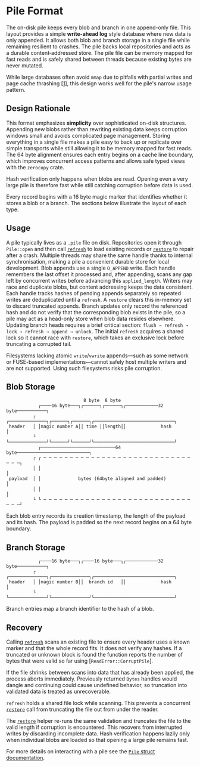 # Pile Format

The on-disk pile keeps every blob and branch in one append-only file. This layout provides a simple **write-ahead log** style database where new data is only appended. It allows both blob and branch storage in a single file while remaining resilient to crashes. The pile backs local repositories and acts as a durable content‑addressed store. The pile file can be memory mapped for fast reads and is safely shared between threads because existing bytes are never mutated.

While large databases often avoid `mmap` due to pitfalls with partial writes
and page cache thrashing [[1](https://db.cs.cmu.edu/mmap-cidr2022/)], this
design works well for the pile's narrow usage pattern.

## Design Rationale

This format emphasizes **simplicity** over sophisticated on-disk structures.
Appending new blobs rather than rewriting existing data keeps corruption
windows small and avoids complicated page management. Storing everything in a
single file makes a pile easy to back up or replicate over simple transports
while still allowing it to be memory mapped for fast reads. The 64&nbsp;byte
alignment ensures each entry begins on a cache line boundary, which improves
concurrent access patterns and allows safe typed views with the `zerocopy`
crate.

Hash verification only happens when blobs are read. Opening even a very large
pile is therefore fast while still catching corruption before data is used.

Every record begins with a 16&nbsp;byte magic marker that identifies whether it
stores a blob or a branch. The sections below illustrate the layout of each
type.

## Usage

A pile typically lives as a `.pile` file on disk. Repositories open it through
`Pile::open` and then call [`refresh`](../../src/repo/pile.rs) to load existing
records or [`restore`](../../src/repo/pile.rs) to repair after a crash. Multiple
threads may share the same handle thanks to internal synchronisation, making a
pile a convenient durable store for local development. Blob appends use a single
`O_APPEND` write. Each handle remembers the last offset it processed and, after
appending, scans any gap left by concurrent writes before advancing this
`applied_length`. Writers may race and duplicate blobs, but content addressing
keeps the data consistent. Each handle tracks hashes of pending appends
separately so repeated writes are deduplicated until a `refresh`. A `restore`
clears this in-memory set to discard truncated appends. Branch updates only record
the referenced hash and do not verify that the corresponding blob exists in the
pile, so a pile may act as a head-only store when blob data resides elsewhere.
Updating branch heads requires a brief critical
section: `flush → refresh → lock → refresh → append → unlock`. The initial
`refresh` acquires a shared lock so it cannot race with `restore`, which takes an
exclusive lock before truncating a corrupted tail.
 
Filesystems lacking atomic `write`/`vwrite` appends—such as some network or
FUSE-based implementations—cannot safely host multiple writers and are not
supported. Using such filesystems risks pile corruption.
## Blob Storage
```
                             8 byte  8 byte
            ┌────16 byte───┐┌──────┐┌──────┐┌────────────32 byte───────────┐
          ┌ ┌──────────────┐┌──────┐┌──────┐┌──────────────────────────────┐
 header   │ │magic number A││ time ││length││             hash             │
          └ └──────────────┘└──────┘└──────┘└──────────────────────────────┘
            ┌────────────────────────────64 byte───────────────────────────┐
          ┌ ┌ ─ ─ ─ ─ ─ ─ ─ ─ ─ ─ ─ ─ ─ ─ ─ ─ ─ ─ ─ ─ ─ ─ ─ ─ ─ ─ ─ ─ ─ ─ ─┐
          │ │                                                              │
 payload  │ │              bytes (64byte aligned and padded)               │
          │ │                                                              │
          └ └ ─ ─ ─ ─ ─ ─ ─ ─ ─ ─ ─ ─ ─ ─ ─ ─ ─ ─ ─ ─ ─ ─ ─ ─ ─ ─ ─ ─ ─ ─ ─┘
```
Each blob entry records its creation timestamp, the length of the payload and
its hash. The payload is padded so the next record begins on a
64&nbsp;byte boundary.

## Branch Storage
```
            ┌────16 byte───┐┌────16 byte───┐┌────────────32 byte───────────┐
          ┌ ┌──────────────┐┌──────────────┐┌──────────────────────────────┐
 header   │ │magic number B││  branch id   ││             hash             │
          └ └──────────────┘└──────────────┘└──────────────────────────────┘
```
Branch entries map a branch identifier to the hash of a blob.
## Recovery
Calling [`refresh`](../../src/repo/pile.rs) scans an existing file to ensure
every header uses a known marker and that the whole record fits. It does not
verify any hashes. If a truncated or unknown block is found the function reports
the number of bytes that were valid so far using
[`ReadError::CorruptPile`].

If the file shrinks between scans into data that has already been applied, the
process aborts immediately. Previously returned `Bytes` handles would dangle and
continuing could cause undefined behavior, so truncation into validated data is
treated as unrecoverable.

`refresh` holds a shared file lock while scanning. This prevents a concurrent
[`restore`](../../src/repo/pile.rs) call from truncating the file out from under
the reader.

The [`restore`](../../src/repo/pile.rs) helper re-runs the same validation and
truncates the file to the valid length if corruption is encountered. This
recovers from interrupted writes by discarding incomplete data. Hash
verification happens lazily only when individual blobs are loaded so that
opening a large pile remains fast.

For more details on interacting with a pile see the [`Pile` struct
documentation](https://docs.rs/tribles/latest/tribles/repo/pile/struct.Pile.html).

[1]: https://db.cs.cmu.edu/mmap-cidr2022/ "The Case Against Memory-Mapped I/O"

